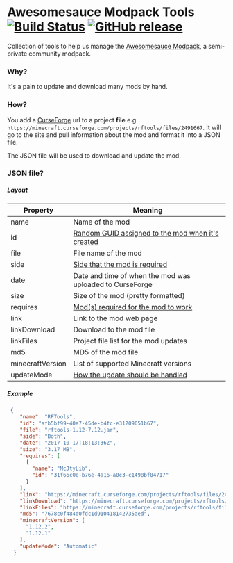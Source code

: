 # Awesomesauce Modpack Tools [![Build Status](https://travis-ci.org/AwesomesauceServer/Awesomesauce-Modpack-Tools.svg?branch=master)](https://travis-ci.org/AwesomesauceServer/Awesomesauce-Modpack-Tools) [![GitHub release](https://img.shields.io/github/release/AwesomesauceServer/Awesomesauce-Modpack-Tools.svg)](https://github.com/AwesomesauceServer/Awesomesauce-Modpack-Tools/releases/latest)
Collection of tools to help us manage the [Awesomesauce Modpack](https://github.com/AwesomesauceServer/Awesomesauce-Modpack), a semi-private community modpack.

### Why?
It's a pain to update and download many mods by hand.

### How?
You add a [CurseForge](https://minecraft.curseforge.com) url to a project **file** e.g. ```https://minecraft.curseforge.com/projects/rftools/files/2491667```. It will go to the site and pull information about the mod and format it into a JSON file.

The JSON file will be used to download and update the mod.

### JSON file?

##### Layout

|Property|Meaning|
|---|---|
|name|Name of the mod|
|id|[Random GUID assigned to the mod when it's created](https://github.com/AwesomesauceServer/Awesomesauce-Modpack-Tools/blob/master/AwesomesauceModpackTools/Mods/Mod.cs#L24)|
|file|File name of the mod|
|side|[Side that the mod is required](https://github.com/AwesomesauceServer/Awesomesauce-Modpack-Tools/blob/master/AwesomesauceModpackTools/Mods/Enums.cs#L6)|
|date|Date and time of when the mod was uploaded to CurseForge|
|size|Size of the mod (pretty formatted)|
|requires|[Mod(s) required for the mod to work](https://github.com/AwesomesauceServer/Awesomesauce-Modpack-Tools/blob/master/AwesomesauceModpackTools/Mods/RequiredMod.cs#L5)|
|link|Link to the mod web page|
|linkDownload|Download to the mod file|
|linkFiles|Project file list for the mod updates|
|md5|MD5 of the mod file|
|minecraftVersion|List of supported Minecraft versions|
|updateMode|[How the update should be handled](https://github.com/AwesomesauceServer/Awesomesauce-Modpack-Tools/blob/master/AwesomesauceModpackTools/Mods/Enums.cs#L11)|

##### Example
```json
 {
    "name": "RFTools",
    "id": "afb5bf99-40a7-45de-b4fc-e31209051b67",
    "file": "rftools-1.12-7.12.jar",
    "side": "Both",
    "date": "2017-10-17T18:13:36Z",
    "size": "3.17 MB",
    "requires": [
      {
        "name": "McJtyLib",
        "id": "31f66c0e-b76e-4a16-a0c3-c1498bf84717"
      }
    ],
    "link": "https://minecraft.curseforge.com/projects/rftools/files/2491667",
    "linkDownload": "https://minecraft.curseforge.com/projects/rftools/files/2491667/download",
    "linkFiles": "https://minecraft.curseforge.com/projects/rftools/files",
    "md5": "7678c0f484d0fdc1d910418142735aed",
    "minecraftVersion": [
      "1.12.2",
      "1.12.1"
    ],
    "updateMode": "Automatic"
  }
```
